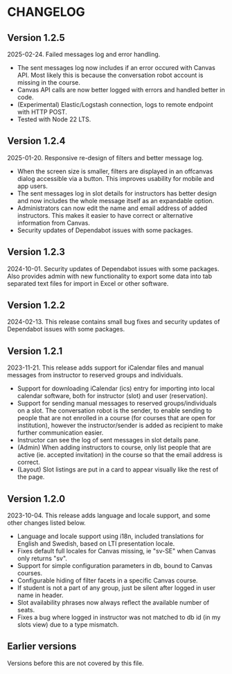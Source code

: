 # CHANGELOG

## Version 1.2.5

2025-02-24. Failed messages log and error handling.

* The sent messages log now includes if an error occured with Canvas API. Most likely this is because the conversation robot account is missing in the course.
* Canvas API calls are now better logged with errors and handled better in code.
* (Experimental) Elastic/Logstash connection, logs to remote endpoint with HTTP POST.
* Tested with Node 22 LTS.

## Version 1.2.4

2025-01-20. Responsive re-design of filters and better message log. 

* When the screen size is smaller, filters are displayed in an offcanvas dialog accessible via a button. This improves usability for mobile and app users.
* The sent messages log in slot details for instructors has better design and now includes the whole message itself as an expandable option.
* Administrators can now edit the name and email address of added instructors. This makes it easier to have correct or alternative information from Canvas.
* Security updates of Dependabot issues with some packages.

## Version 1.2.3

2024-10-01. Security updates of Dependabot issues with some packages. Also provides admin with new functionality to export some data into tab separated text files for import in Excel or other software.

## Version 1.2.2

2024-02-13. This release contains small bug fixes and security updates of Dependabot issues with some packages.

## Version 1.2.1

2023-11-21. This release adds support for iCalendar files and manual messages from instructor to reserved groups and individuals.

* Support for downloading iCalendar (ics) entry for importing into local calendar software, both for instructor (slot) and user (reservation).
* Support for sending manual messages to reserved groups/individuals on a slot. The conversation robot is the sender, to enable sending to people that are not enrolled in a course (for courses that are open for institution), however the instructor/sender is added as recipient to make further communication easier.
* Instructor can see the log of sent messages in slot details pane.
* (Admin) When adding instructors to course, only list people that are active (ie. accepted invitation) in the course so that the email address is correct.
* (Layout) Slot listings are put in a card to appear visually like the rest of the page.

## Version 1.2.0

2023-10-04. This release adds language and locale support, and some other changes listed below.

* Language and locale support using i18n, included translations for English and Swedish, based on LTI presentation locale.
* Fixes default full locales for Canvas missing, ie "sv-SE" when Canvas only returns "sv".
* Support for simple configuration parameters in db, bound to Canvas courses.
* Configurable hiding of filter facets in a specific Canvas course.
* If student is not a part of any group, just be silent after logged in user name in header.
* Slot availability phrases now always reflect the available number of seats.
* Fixes a bug where logged in instructor was not matched to db id (in my slots view) due to a type mismatch.

## Earlier versions

Versions before this are not covered by this file.
